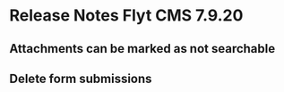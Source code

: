 # Release Notes Flyt CMS 7.9.20
## Attachments can be marked as not searchable
## Delete form submissions
